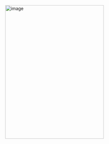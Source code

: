 <img width="315" height="426" alt="image" src="https://github.com/user-attachments/assets/66f36c02-cd51-4b13-bb80-af2841bfd05c" />
